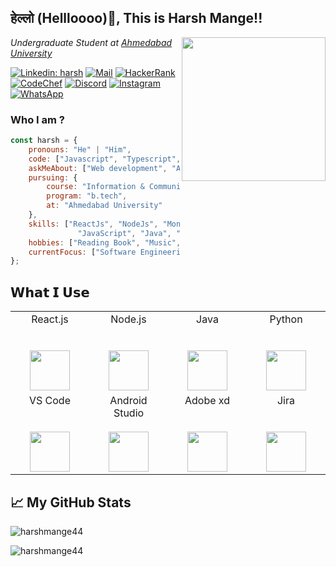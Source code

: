 <h2>हेल्लो (Hellloooo)👋, This is Harsh Mange!!</h2>
<img align='right' src="https://media.giphy.com/media/M9gbBd9nbDrOTu1Mqx/giphy.gif" width="230">
<p><em>Undergraduate Student at <a href="https://ahduni.edu.in">Ahmedabad University</a></em></p>

[![Linkedin: harsh](https://img.shields.io/badge/LinkedIn-0077B5?style=for-the-badge&logo=linkedin&logoColor=white)](https://in.linkedin.com/in/harshmange)
[![Mail](https://img.shields.io/badge/Gmail-D14836?style=for-the-badge&logo=gmail&logoColor=white)](https://mail.google.com/mail/?view=cm&fs=1&to=harshmange44@gmail.com)
[![HackerRank](https://img.shields.io/badge/-Hackerrank-2EC866?style=for-the-badge&logo=HackerRank&logoColor=white)](https://www.hackerrank.com/icode4)
[![CodeChef](https://img.shields.io/badge/-Codechef-5B4638?style=for-the-badge&logo=CodeChef&logoColor=white)](https://www.codechef.com/users/harshmange44)
[![Discord](https://img.shields.io/badge/Discord-7289DA?style=for-the-badge&logo=discord&logoColor=white)](https://discordapp.com/users/4238/)
[![Instagram](https://img.shields.io/badge/Instagram-E4405F?style=for-the-badge&logo=instagram&logoColor=white)](https://www.instagram.com/im.h_r_s_h/)
[![WhatsApp](https://img.shields.io/badge/WhatsApp-25D366?style=for-the-badge&logo=whatsapp&logoColor=white)](https://wa.me/917016098244)

### Who I am ?  

```javascript
const harsh = {
    pronouns: "He" | "Him",
    code: ["Javascript", "Typescript", "Python", "Java", "php"],
    askMeAbout: ["Web development", "App development", "Cricket"],
    pursuing: {
        course: "Information & Communication Technology",
        program: "b.tech",
        at: "Ahmedabad University"
    },
    skills: ["ReactJs", "NodeJs", "MongoDB", "Android Development", "HTML", "CSS",
               "JavaScript", "Java", "C", "C++", "Python", "SQLite-MySQL"],
    hobbies: ["Reading Book", "Music", "Cricket"],
    currentFocus: ["Software Engineering", "Full-stack development"],
};
```

## 𝗪𝗵𝗮𝘁 𝗜 𝗨𝘀𝗲

<table>
  <tbody>
    <tr valign="top">
      <td width="25%" align="center">
          <span>React.js</span><br><br><br>
        <img height="64px" src="https://img.icons8.com/officel/80/000000/react.png">
      </td>
      <td width="25%" align="center">
        <span>Node.js</span><br><br><br>
        <img height="64px" src="https://img.icons8.com/color/96/000000/nodejs.png">
      </td>
      <td width="25%" align="center">
        <span>Java</span><br><br><br>
        <img height="64px" src="https://img.icons8.com/color/96/000000/java-coffee-cup-logo.png"/>
        </td>
      <td width="25%" align="center">
        <span>Python</span><br><br><br>
        <img height="64px" src="https://img.icons8.com/color/96/000000/python.png"/>
      </tr>
    <tr valign="top">
      <td width="25%" align="center">
        <span>VS Code</span><br><br><br>
        <img height="64px" src="https://img.icons8.com/fluent/96/000000/visual-studio-code-2019.png"/>
        </td>
        <td width="25%" align="center">
        <span>Android Studio</span><br><br>
        <img height="64px" src="https://img.icons8.com/fluent/96/000000/android-os.png"/>
      </td>
      <td width="25%" align="center">
        <span>Adobe xd</span><br><br><br>
        <img height="64px" src="https://img.icons8.com/color/96/000000/adobe-xd.png"/>
        </td>
      <td width="25%" align="center">
        <span>Jira</span><br><br><br>
        <img height="64px" src="https://img.icons8.com/color/96/000000/jira.png"/>
        </td>
    </tr>
  </tbody>
</table>

## 📈 My GitHub Stats
<p align="left"> <img src="https://github-readme-stats.vercel.app/api?username=harshmange44&count_private=true&show_icons=true&theme=onedark" alt="harshmange44" /></p>

<p align="left"> <img src="https://github-readme-stats.vercel.app/api/top-langs/?username=harshmange44&layout=compact&theme=onedark&count_private=true&show_icons=true" alt="harshmange44"/></p>
